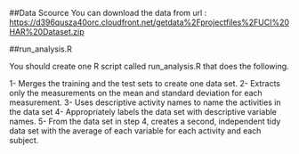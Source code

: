  
##Data Scource
You can download the data from url :
https://d396qusza40orc.cloudfront.net/getdata%2Fprojectfiles%2FUCI%20HAR%20Dataset.zip

##run_analysis.R

You should create one R script called run_analysis.R that does the following.

1- Merges the training and the test sets to create one data set.
2- Extracts only the measurements on the mean and standard deviation for each measurement.
3- Uses descriptive activity names to name the activities in the data set
4- Appropriately labels the data set with descriptive variable names.
5- From the data set in step 4, creates a second, independent tidy data set with the average of each variable for each activity and each subject.
   
